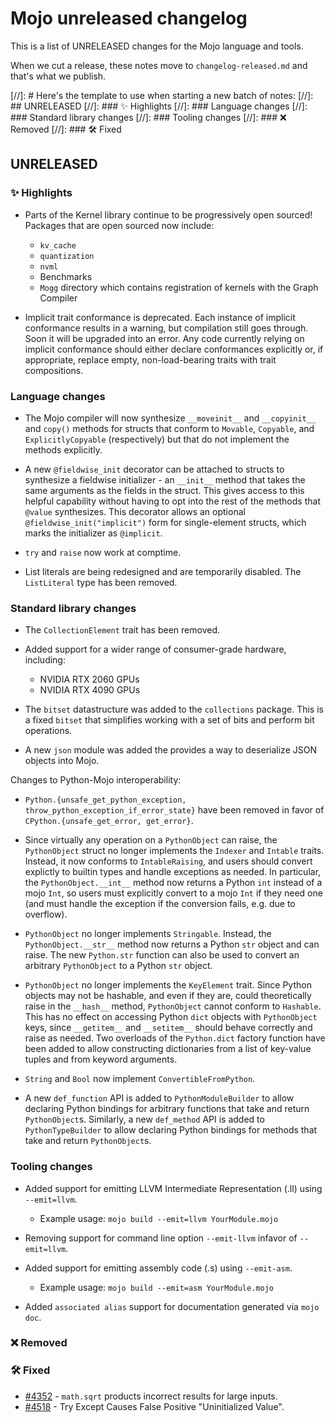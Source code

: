 # Mojo unreleased changelog

This is a list of UNRELEASED changes for the Mojo language and tools.

When we cut a release, these notes move to `changelog-released.md` and that's
what we publish.

[//]: # Here's the template to use when starting a new batch of notes:
[//]: ## UNRELEASED
[//]: ### ✨ Highlights
[//]: ### Language changes
[//]: ### Standard library changes
[//]: ### Tooling changes
[//]: ### ❌ Removed
[//]: ### 🛠️ Fixed

## UNRELEASED

### ✨ Highlights

- Parts of the Kernel library continue to be progressively open sourced!
  Packages that are open sourced now include:
  - `kv_cache`
  - `quantization`
  - `nvml`
  - Benchmarks
  - `Mogg` directory which contains registration of kernels with the Graph
    Compiler

- Implicit trait conformance is deprecated. Each instance of implicit
  conformance results in a warning, but compilation still goes through. Soon it
  will be upgraded into an error. Any code currently relying on implicit
  conformance should either declare conformances explicitly or, if appropriate,
  replace empty, non-load-bearing traits with trait compositions.

### Language changes

- The Mojo compiler will now synthesize `__moveinit__` and `__copyinit__` and
  `copy()` methods for structs that conform to `Movable`, `Copyable`, and
  `ExplicitlyCopyable` (respectively) but that do not implement the methods
  explicitly.

- A new `@fieldwise_init` decorator can be attached to structs to synthesize a
  fieldwise initializer - an `__init__` method that takes the same arguments as
  the fields in the struct.  This gives access to this helpful capability
  without having to opt into the rest of the methods that `@value` synthesizes.
  This decorator allows an optional `@fieldwise_init("implicit")` form for
  single-element structs, which marks the initializer as `@implicit`.

- `try` and `raise` now work at comptime.

- List literals are being redesigned and are temporarily disabled. The
  `ListLiteral` type has been removed.

### Standard library changes

- The `CollectionElement` trait has been removed.

- Added support for a wider range of consumer-grade hardware, including:
  - NVIDIA RTX 2060 GPUs
  - NVIDIA RTX 4090 GPUs

- The `bitset` datastructure was added to the `collections` package. This is a
  fixed `bitset` that simplifies working with a set of bits and perform bit
  operations.

- A new `json` module was added the provides a way to deserialize JSON objects
  into Mojo.

Changes to Python-Mojo interoperability:

- `Python.{unsafe_get_python_exception, throw_python_exception_if_error_state}`
  have been removed in favor of `CPython.{unsafe_get_error, get_error}`.

- Since virtually any operation on a `PythonObject` can raise, the
  `PythonObject` struct no longer implements the `Indexer` and `Intable` traits.
  Instead, it now conforms to `IntableRaising`, and users should convert
  explictly to builtin types and handle exceptions as needed. In particular, the
  `PythonObject.__int__` method now returns a Python `int` instead of a mojo
  `Int`, so users must explicitly convert to a mojo `Int` if they need one (and
  must handle the exception if the conversion fails, e.g. due to overflow).

- `PythonObject` no longer implements `Stringable`. Instead, the
  `PythonObject.__str__` method now returns a Python `str` object and can raise.
  The new `Python.str` function can also be used to convert an arbitrary
  `PythonObject` to a Python `str` object.

- `PythonObject` no longer implements the `KeyElement` trait. Since Python
  objects may not be hashable, and even if they are, could theoretically raise
  in the `__hash__` method, `PythonObject` cannot conform to `Hashable`.
  This has no effect on accessing Python `dict` objects with `PythonObject`
  keys, since `__getitem__` and `__setitem__` should behave correctly and raise
  as needed. Two overloads of the `Python.dict` factory function have been added
  to allow constructing dictionaries from a list of key-value tuples and from
  keyword arguments.

- `String` and `Bool` now implement `ConvertibleFromPython`.

- A new `def_function` API is added to `PythonModuleBuilder` to allow declaring
  Python bindings for arbitrary functions that take and return `PythonObject`s.
  Similarly, a new `def_method` API is added to `PythonTypeBuilder` to allow
  declaring Python bindings for methods that take and return `PythonObject`s.

### Tooling changes

- Added support for emitting LLVM Intermediate Representation (.ll) using `--emit=llvm`.
  - Example usage: `mojo build --emit=llvm YourModule.mojo`

- Removing support for command line option `--emit-llvm` infavor of `--emit=llvm`.

- Added support for emitting assembly code (.s) using `--emit-asm`.
  - Example usage: `mojo build --emit=asm YourModule.mojo`

- Added `associated alias` support for documentation generated via `mojo doc`.

### ❌ Removed

### 🛠️ Fixed

- [#4352](https://github.com/modular/modular/issues/4352) - `math.sqrt`
  products incorrect results for large inputs.
- [#4518](https://github.com/modular/modular/issues/4518) - Try Except Causes
  False Positive "Uninitialized Value".
